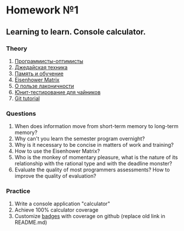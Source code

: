 # Homework №1 

## Learning to learn. Console calculator.

### Theory
 1. [Программисты-оптимисты](https://habr.com/ru/post/178905/)
 2. [Джедайская техника](https://www.youtube.com/watch?v=jt3_sq8LQYM)
 3. [Память и обучение](https://www.youtube.com/watch?v=3_SVHS6t_LM)
 4. [Eisenhower Matrix](https://jamesclear.com/eisenhower-box)
 5. [О пользе лаконичности](https://habr.com/ru/post/340434/)
 6. [Юнит-тестирование для чайников](https://habr.com/ru/post/169381/)
 7. [Git tutorial](https://git-scm.com/docs/gittutorial)

### Questions
 1. When does information move from short-term memory to long-term memory?
 2. Why can't you learn the semester program overnight?
 3. Why is it necessary to be concise in matters of work and training?
 4. How to use the Eisenhower Matrix?
 5. Who is the monkey of momentary pleasure, what is the nature of its relationship with the rational type and with the deadline monster?
 6. Evaluate the quality of most programmers assessments? How to improve the quality of evaluation?

### Practice
 1. Write a console application "calculator"
 2. Achieve 100% calculator coverage
 3. Customize [badges](https://stackoverflow.com/questions/54010651/how-to-display-codecov-io-badge-in-github-readme-md) with coverage on github (replace old link in README.md)